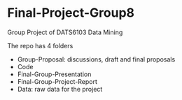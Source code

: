 # Final-Project-Group8
Group Project of DATS6103 Data Mining

The repo has 4 folders

- Group-Proposal: discussions, draft and final proposals
- Code
- Final-Group-Presentation
- Final-Group-Project-Report
- Data: raw data for the project
